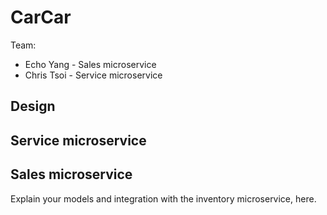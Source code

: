 # CarCar

Team:

* Echo Yang - Sales microservice
* Chris Tsoi - Service microservice

## Design

## Service microservice


## Sales microservice

Explain your models and integration with the inventory
microservice, here.
